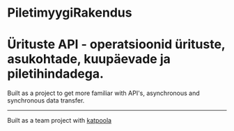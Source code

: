 # PiletimyygiRakendus
# Ürituste API - operatsioonid ürituste, asukohtade, kuupäevade ja piletihindadega.

Built as a project to get more familiar with API's, asynchronous and synchronous data transfer.

-------------------------------------------------------------------------------------------------------------------------------------------------------------------------

Built as a team project with [katpoola](http://github.com/katpoola)
